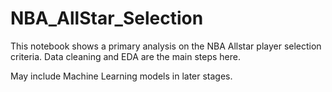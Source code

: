 # NBA_AllStar_Selection

This notebook shows a primary analysis on the NBA Allstar player selection criteria. Data cleaning and EDA are the main steps here.

May include Machine Learning models in later stages.
